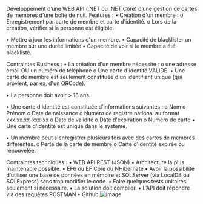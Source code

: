  Développement d’une WEB API (.NET ou .NET Core) d’une gestion de cartes de membres d'une
boîte de nuit.
Features :
• Création d'un membre :
	o Enregistrement par carte de membre  et carte d'identité.
	o Lors de la création, vérifier si la personne est éligible.
	
• Mettre à jour les informations d'un membre.
• Capacité de blacklister un membre sur une durée limitée
• Capacité de voir si le membre a été blacklisté.

Contraintes Business :
• La création d'un membre nécessite :
	o une adresse email OU un numéro de téléphone
	o Une carte d'identité VALIDE.
• Une carte de membre est seulement constituée d'un identifiant unique (qui provient, par ex, d'un
QRCode).

• La personne doit avoir > 18 ans.

• Une carte d'identité est constituée d'informations suivantes :
	o Nom
	o Prénom
	o Date de naissance
	o Numéro de registre national au format xxx.xx.xx-xxx-xx
	o Date de validité
	o Date d'expiration
	o Numéro de carte
• Une carte d'identité est unique dans le système.

• Un membre peut s'enregistrer plusieurs fois avec des cartes de membres différentes.
	o Perte de la carte de membre
	o Carte d'identité expirée ou renouvelée.
	

Contraintes techniques :
• WEB API REST (JSON)
• Architecture la plus maintenable possible.
• EF6 ou EF Core ou NHibernate
• Avoir la possibilité d’utiliser une base de données en mémoire et SQLServer (via LocalDB ou
SQLExpress) sans trop modifier le code.
• Faire quelques tests unitaires seulement si nécessaire.
• La solution doit compiler.
• L’API doit répondre via des requêtes POSTMAN
• Github.![image](https://github.com/AymenAbdallah2/NightClubWebApplication/assets/169261708/7900996f-c696-476d-9a04-cfe13c73aa26)
